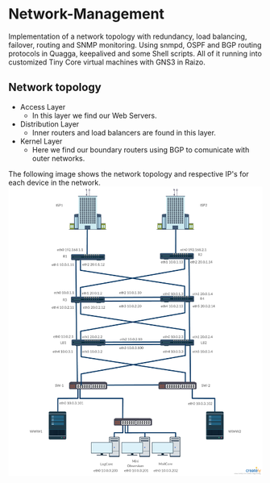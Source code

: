 # Network-Management
Implementation of a network topology with redundancy, load balancing, failover, routing and SNMP monitoring. Using snmpd, OSPF and BGP routing protocols in Quagga, keepalived and some Shell scripts. All of it running into customized Tiny Core virtual machines with GNS3 in Raizo.
## Network topology
* Access Layer
  * In this layer we find our Web Servers.
* Distribution Layer
  * Inner routers and load balancers are found in this layer.
* Kernel Layer
  * Here we find our boundary routers using BGP to comunicate with outer networks.

The following image shows the network topology and respective IP's for each device in the network.
![Network Topology](/images/network-topology.png)
